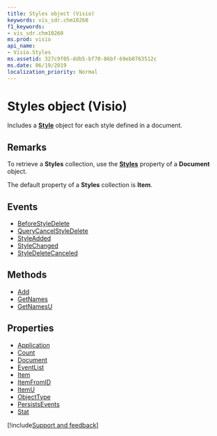 ```yaml
---
title: Styles object (Visio)
keywords: vis_sdr.chm10260
f1_keywords:
- vis_sdr.chm10260
ms.prod: visio
api_name:
- Visio.Styles
ms.assetid: 327c9f05-ddb5-bf70-86bf-69eb0763512c
ms.date: 06/19/2019
localization_priority: Normal
---
```



# Styles object (Visio)

Includes a **[Style](Visio.Style.md)** object for each style defined in a document.


## Remarks

To retrieve a **Styles** collection, use the **[Styles](visio.document.styles.md)** property of a **Document** object.

The default property of a **Styles** collection is **Item**.

## Events

-  [BeforeStyleDelete](Visio.Styles.BeforeStyleDelete.md)
-  [QueryCancelStyleDelete](Visio.Styles.QueryCancelStyleDelete.md)
-  [StyleAdded](Visio.Styles.StyleAdded.md)
-  [StyleChanged](Visio.Styles.StyleChanged.md)
-  [StyleDeleteCanceled](Visio.Styles.StyleDeleteCanceled.md)

## Methods

-  [Add](Visio.Styles.Add.md)
-  [GetNames](Visio.Styles.GetNames.md)
-  [GetNamesU](Visio.Styles.GetNamesU.md)

## Properties

-  [Application](Visio.Styles.Application.md)
-  [Count](Visio.Styles.Count.md)
-  [Document](Visio.Styles.Document.md)
-  [EventList](Visio.Styles.EventList.md)
-  [Item](Visio.Styles.Item.md)
-  [ItemFromID](Visio.Styles.ItemFromID.md)
-  [ItemU](Visio.Styles.ItemU.md)
-  [ObjectType](Visio.Styles.ObjectType.md)
-  [PersistsEvents](Visio.Styles.PersistsEvents.md)
-  [Stat](Visio.Styles.Stat.md)


[!include[Support and feedback](~/includes/feedback-boilerplate.md)]